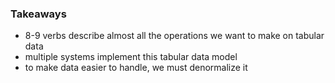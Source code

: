 ### Takeaways

- 8-9 verbs describe almost all the operations we want to make on tabular data
- multiple systems implement this tabular data model
- to make data easier to handle, we must denormalize it
